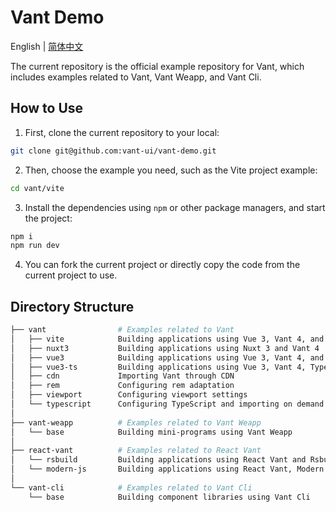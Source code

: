 # Vant Demo

English | [简体中文](./README.zh-CN.md)

The current repository is the official example repository for Vant, which includes examples related to Vant, Vant Weapp, and Vant Cli.

## How to Use

1. First, clone the current repository to your local:

```bash
git clone git@github.com:vant-ui/vant-demo.git
```

2. Then, choose the example you need, such as the Vite project example:

```bash
cd vant/vite
```

3. Install the dependencies using `npm` or other package managers, and start the project:

```bash
npm i
npm run dev
```

4. You can fork the current project or directly copy the code from the current project to use.

## Directory Structure

```bash
├── vant                # Examples related to Vant
│   ├── vite            Building applications using Vue 3, Vant 4, and Vite
│   ├── nuxt3           Building applications using Nuxt 3 and Vant 4
│   ├── vue3            Building applications using Vue 3, Vant 4, and Vue Cli
│   ├── vue3-ts         Building applications using Vue 3, Vant 4, TypeScript, Vite
│   ├── cdn             Importing Vant through CDN
│   ├── rem             Configuring rem adaptation
│   ├── viewport        Configuring viewport settings
│   └── typescript      Configuring TypeScript and importing on demand
│
├── vant-weapp          # Examples related to Vant Weapp
│   └── base            Building mini-programs using Vant Weapp
│
├── react-vant          # Examples related to React Vant
│   └── rsbuild         Building applications using React Vant and Rsbuild
│   └── modern-js       Building applications using React Vant, Modern.js, and Rspack
│
└── vant-cli            # Examples related to Vant Cli
    └── base            Building component libraries using Vant Cli
```
